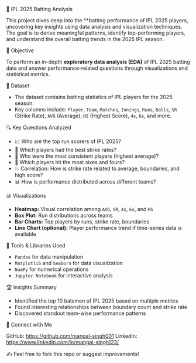 🏏 IPL 2025 Batting Analysis

This project dives deep into the **batting performance of IPL 2025 players, uncovering key insights using data analysis and visualization techniques. The goal is to derive meaningful patterns, 
identify top-performing players, and understand the overall batting trends in the 2025 IPL season.



📌 Objective

To perform an in-depth **exploratory data analysis (EDA)** of IPL 2025 batting data and answer performance-related questions through visualizations and statistical metrics.



📂 Dataset

- The dataset contains batting statistics of IPL players for the 2025 season.
- Key columns include: `Player`, `Team`, `Matches`, `Innings`, `Runs`, `Balls`, `SR` (Strike Rate), `AVG` (Average), `HS` (Highest Score), `4s`, `6s`, and more.



🔍 Key Questions Analyzed

- 📈 Who are the top run scorers of IPL 2025?
- 🧨 Which players had the best strike rates?
- 🎯 Who were the most consistent players (highest average)?
- 🚀 Which players hit the most sixes and fours?
- 💥 Correlation: How is strike rate related to average, boundaries, and high score?
- 📊 How is performance distributed across different teams?



📊 Visualizations

- **Heatmap:** Visual correlation among `AVG`, `SR`, `4s`, `6s`, and `HS`
- **Box Plot:** Run distributions across teams
- **Bar Charts:** Top players by runs, strike rate, boundaries
- **Line Chart (optional):** Player performance trend if time-series data is available



🧪 Tools & Libraries Used

- `Pandas` for data manipulation
- `Matplotlib` and `Seaborn` for data visualization
- `NumPy` for numerical operations
- `Jupyter Notebook` for interactive analysis



🏆 Insights Summary

- Identified the top 10 batsmen of IPL 2025 based on multiple metrics
- Found interesting relationships between boundary count and strike rate
- Discovered standout team-wise performance patterns



🔗 Connect with Me

GitHub: https://github.com/mangal-singh001
LinkedIn: https://www.linkedin.com/in/mangal-singh123/

✍️ Feel free to fork this repo or suggest improvements!
